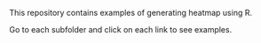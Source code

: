 This repository contains examples of generating heatmap using R. 

Go to each subfolder and click on each link to see examples.

